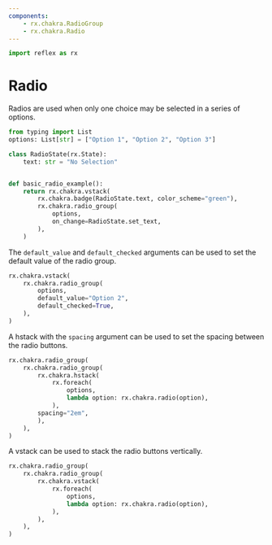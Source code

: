 ```yaml
---
components:
    - rx.chakra.RadioGroup
    - rx.chakra.Radio
---
```


```python exec
import reflex as rx
```

# Radio

Radios are used when only one choice may be selected in a series of options.

```python demo exec
from typing import List
options: List[str] = ["Option 1", "Option 2", "Option 3"]

class RadioState(rx.State):
    text: str = "No Selection"


def basic_radio_example():
    return rx.chakra.vstack(
        rx.chakra.badge(RadioState.text, color_scheme="green"),
        rx.chakra.radio_group(
            options,
            on_change=RadioState.set_text,
        ),
    )
```

The `default_value` and `default_checked` arguments can be used to set the default value of the radio group.

```python demo
rx.chakra.vstack(
    rx.chakra.radio_group(
        options,
        default_value="Option 2",
        default_checked=True,
    ),
)
```

A hstack with the `spacing` argument can be used to set the spacing between the radio buttons.

```python demo
rx.chakra.radio_group(
    rx.chakra.radio_group(
        rx.chakra.hstack(
            rx.foreach(
                options,
                lambda option: rx.chakra.radio(option),
            ),
        spacing="2em",
        ),
    ),
)
```

A vstack can be used to stack the radio buttons vertically.

```python demo
rx.chakra.radio_group(
    rx.chakra.radio_group(
        rx.chakra.vstack(
            rx.foreach(
                options,
                lambda option: rx.chakra.radio(option),
            ),
        ),
    ),
)
```
